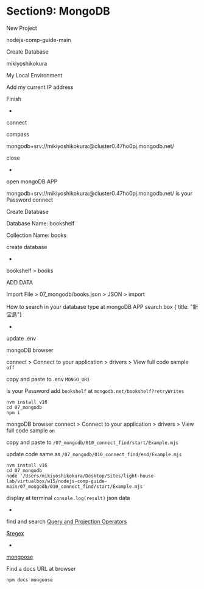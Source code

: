 # Section9: MongoDB

New Project

nodejs-comp-guide-main

Create Database

mikiyoshikokura
<password>

My Local Environment

Add my current IP address

Finish

-
connect

compass

mongodb+srv://mikiyoshikokura:<password>@cluster0.47ho0pj.mongodb.net/

close

-

open mongoDB APP

mongodb+srv://mikiyoshikokura:<password>@cluster0.47ho0pj.mongodb.net/
<password> is your Password
connect

Create Database

Database Name:
bookshelf

Collection Name:
books

create database

-
bookshelf > books

ADD DATA

Import File > 07_mongodb/books.json > JSON > import

How to search in your database
type at mongoDB APP search box
{ title: "新宝島"}


-
update .env

mongoDB browser

connect > Connect to your application > drivers > View full code sample `off`

copy and paste to .env `MONGO_URI`

<password> is your Password
add `bookshelf` at `mongodb.net/bookshelf?retryWrites`

```
nvm install v16
cd 07_mongodb
npm i
```
mongoDB browser
connect > Connect to your application > drivers > View full code sample `on`

copy and paste to `/07_mongodb/010_connect_find/start/Example.mjs`

update code same as `/07_mongodb/010_connect_find/end/Example.mjs`

```
nvm install v16
cd 07_mongodb
node '/Users/mikiyoshikokura/Desktop/Sites/light-house-lab/virtualbox/w15/nodejs-comp-guide-main/07_mongodb/010_connect_find/start/Example.mjs'
```
display at terminal `console.log(result)` json data 

-
find and search
[Query and Projection Operators](https://www.mongodb.com/docs/v6.0/reference/operator/query/)
<!-- 条件検索 -->
[$regex](https://www.mongodb.com/docs/manual/reference/operator/query/regex/)
<!-- 曖昧な検索 正規表現 -->


-
[mongoose](https://mongoosejs.com/)

Find a docs URL at browser
```
npm docs mongoose
```










